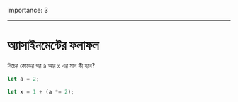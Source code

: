 importance: 3

---

# অ্যাসাইনমেন্টের ফলাফল

নিচের কোডের পর `a` আর `x` এর মান কী হবে?

```js
let a = 2;

let x = 1 + (a *= 2);
```
